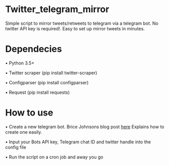 # Twitter_telegram_mirror
Simple script to mirror tweets/retweets to telegram via a telegram bot. No twitter API key is required!. Easy to set up mirror tweets in minutes.

# Dependecies
• Python 3.5+

• Twitter scraper (pip install twitter-scraper)

• Configparser (pip install configparser)

• Request (pip install requests)

# How to use
• Create a new telegram bot. Brice Johnsons blog
post [here](https://blog.bj13.us/2016/09/06/how-to-send-yourself-a-telegram-message-from-bash.html) Explains how to create one easily.

• Input your Bots API key, Telegram chat ID and twitter handle into the config file

• Run the script on a cron job and away you go
